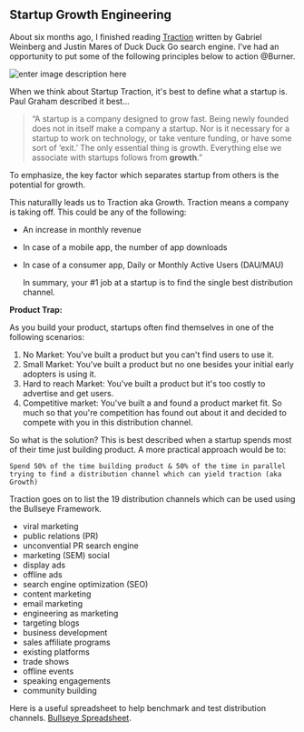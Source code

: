 Startup Growth Engineering
----------
About six months ago, I finished reading [Traction](http://tractionbook.com/) written by Gabriel Weinberg and Justin Mares of Duck Duck Go search engine. I've had an opportunity to put some of the following principles below to action @Burner.

![enter image description here](http://tractionbook.com/images/traction-book.jpg)

When we think about Startup Traction, it's best to define what a startup is. Paul Graham described it best...

> “A startup is a company designed to grow fast. Being newly founded
> does not in itself make a company a startup. Nor is it necessary for a
> startup to work on technology, or take venture funding, or have some
> sort of ‘exit.’ The only essential thing is growth. Everything else we
> associate with startups follows from **growth**.”

To emphasize, the key factor which separates startup from others is the potential for growth. 

This naturallly leads us to Traction aka Growth. Traction means a company is taking off. This could be any of the following:

 - An increase in monthly revenue
 - In case of a mobile app, the number of app downloads
 - In case of a consumer app, Daily or Monthly Active Users (DAU/MAU)

    In summary, your #1 job at a startup is to find the single best distribution channel.

**Product Trap:** 

As you build your product, startups often find themselves in one of the following scenarios:

 1. No Market: You've built a product but you can't find users to use it.
 2. Small Market: You've built a product but no one besides your initial early adopters is using it.
 3. Hard to reach Market: You've built a product but it's too costly to advertise and get users.
 4. Competitive market: You've built a and found a product market fit. So much so that you're competition has found out about it and decided to compete with you in this distribution channel.

So what is the solution?
This is best described when a startup spends most of their time just building product. A more practical approach would be to:

	Spend 50% of the time building product & 50% of the time in parallel  trying to find a distribution channel which can yield traction (aka Growth)                                                                                                                                                      

Traction goes on to list the 19 distribution channels which can be used using the Bullseye Framework.

 - viral marketing 
 - public relations (PR) 
 - unconvential PR search engine 
 - marketing (SEM) social
 - display ads 
 - offline ads 
 - search engine optimization (SEO) 
 - content marketing 
 - email marketing 
 - engineering as marketing 
 - targeting blogs 
 - business development 
 - sales affiliate programs 
 - existing platforms 
 - trade shows 
 - offline events 
 - speaking engagements 
 - community building

Here is a useful spreadsheet to help benchmark and test distribution channels. [Bullseye Spreadsheet](Bullseye%20Spreadsheet%20-%20http://tractionbook.com/Bullseye.xlsx).

